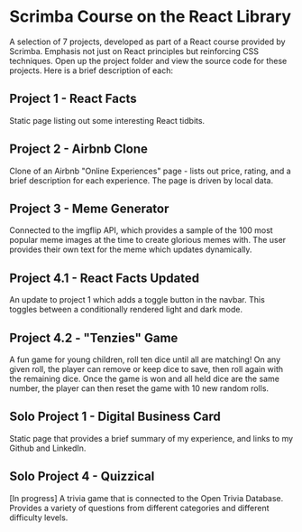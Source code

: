 # Scrimba Course on the React Library
A selection of 7 projects, developed as part of a React course provided by Scrimba. Emphasis not just on React principles but reinforcing CSS techniques.
Open up the project folder and view the source code for these projects. Here is a brief description of each: 
## Project 1 - React Facts
Static page listing out some interesting React tidbits.
## Project 2 - Airbnb Clone
Clone of an Airbnb "Online Experiences" page - lists out price, rating, and a brief description for each experience. The page is driven by local data.
## Project 3 - Meme Generator
Connected to the imgflip API, which provides a sample of the 100 most popular meme images at the time to create glorious memes with. The user provides their own text for the meme which updates dynamically.
## Project 4.1 - React Facts Updated
An update to project 1 which adds a toggle button in the navbar. This toggles between a conditionally rendered light and dark mode.
## Project 4.2 - "Tenzies" Game
A fun game for young children, roll ten dice until all are matching!
On any given roll, the player can remove or keep dice to save, then roll again with the remaining dice. Once the game is won and all held dice are the same number, the player can then reset the game with 10 new random rolls.
## Solo Project 1 - Digital Business Card
Static page that provides a brief summary of my experience, and links to my Github and LinkedIn.
## Solo Project 4 - Quizzical
\[In progress\] A trivia game that is connected to the Open Trivia Database. Provides a variety of questions from different categories and different difficulty levels.
